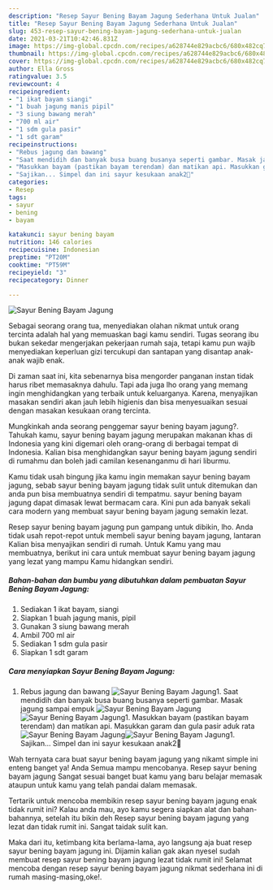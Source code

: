 ```yaml
---
description: "Resep Sayur Bening Bayam Jagung Sederhana Untuk Jualan"
title: "Resep Sayur Bening Bayam Jagung Sederhana Untuk Jualan"
slug: 453-resep-sayur-bening-bayam-jagung-sederhana-untuk-jualan
date: 2021-03-21T10:42:46.831Z
image: https://img-global.cpcdn.com/recipes/a628744e829acbc6/680x482cq70/sayur-bening-bayam-jagung-foto-resep-utama.jpg
thumbnail: https://img-global.cpcdn.com/recipes/a628744e829acbc6/680x482cq70/sayur-bening-bayam-jagung-foto-resep-utama.jpg
cover: https://img-global.cpcdn.com/recipes/a628744e829acbc6/680x482cq70/sayur-bening-bayam-jagung-foto-resep-utama.jpg
author: Ella Gross
ratingvalue: 3.5
reviewcount: 4
recipeingredient:
- "1 ikat bayam siangi"
- "1 buah jagung manis pipil"
- "3 siung bawang merah"
- "700 ml air"
- "1 sdm gula pasir"
- "1 sdt garam"
recipeinstructions:
- "Rebus jagung dan bawang"
- "Saat mendidih dan banyak busa buang busanya seperti gambar. Masak jagung sampai empuk"
- "Masukkan bayam (pastikan bayam terendam) dan matikan api. Masukkan garam dan gula pasir aduk rata"
- "Sajikan... Simpel dan ini sayur kesukaan anak2🤗"
categories:
- Resep
tags:
- sayur
- bening
- bayam

katakunci: sayur bening bayam 
nutrition: 146 calories
recipecuisine: Indonesian
preptime: "PT20M"
cooktime: "PT59M"
recipeyield: "3"
recipecategory: Dinner

---
```



![Sayur Bening Bayam Jagung](https://img-global.cpcdn.com/recipes/a628744e829acbc6/680x482cq70/sayur-bening-bayam-jagung-foto-resep-utama.jpg)

Sebagai seorang orang tua, menyediakan olahan nikmat untuk orang tercinta adalah hal yang memuaskan bagi kamu sendiri. Tugas seorang ibu bukan sekedar mengerjakan pekerjaan rumah saja, tetapi kamu pun wajib menyediakan keperluan gizi tercukupi dan santapan yang disantap anak-anak wajib enak.

Di zaman  saat ini, kita sebenarnya bisa mengorder panganan instan tidak harus ribet memasaknya dahulu. Tapi ada juga lho orang yang memang ingin menghidangkan yang terbaik untuk keluarganya. Karena, menyajikan masakan sendiri akan jauh lebih higienis dan bisa menyesuaikan sesuai dengan masakan kesukaan orang tercinta. 



Mungkinkah anda seorang penggemar sayur bening bayam jagung?. Tahukah kamu, sayur bening bayam jagung merupakan makanan khas di Indonesia yang kini digemari oleh orang-orang di berbagai tempat di Indonesia. Kalian bisa menghidangkan sayur bening bayam jagung sendiri di rumahmu dan boleh jadi camilan kesenanganmu di hari liburmu.

Kamu tidak usah bingung jika kamu ingin memakan sayur bening bayam jagung, sebab sayur bening bayam jagung tidak sulit untuk ditemukan dan anda pun bisa membuatnya sendiri di tempatmu. sayur bening bayam jagung dapat dimasak lewat bermacam cara. Kini pun ada banyak sekali cara modern yang membuat sayur bening bayam jagung semakin lezat.

Resep sayur bening bayam jagung pun gampang untuk dibikin, lho. Anda tidak usah repot-repot untuk membeli sayur bening bayam jagung, lantaran Kalian bisa menyajikan sendiri di rumah. Untuk Kamu yang mau membuatnya, berikut ini cara untuk membuat sayur bening bayam jagung yang lezat yang mampu Kamu hidangkan sendiri.

<!--inarticleads1-->

##### Bahan-bahan dan bumbu yang dibutuhkan dalam pembuatan Sayur Bening Bayam Jagung:

1. Sediakan 1 ikat bayam, siangi
1. Siapkan 1 buah jagung manis, pipil
1. Gunakan 3 siung bawang merah
1. Ambil 700 ml air
1. Sediakan 1 sdm gula pasir
1. Siapkan 1 sdt garam




<!--inarticleads2-->

##### Cara menyiapkan Sayur Bening Bayam Jagung:

1. Rebus jagung dan bawang
<img src="https://img-global.cpcdn.com/steps/bc2ff785ba113182/160x128cq70/sayur-bening-bayam-jagung-langkah-memasak-1-foto.jpg" alt="Sayur Bening Bayam Jagung">1. Saat mendidih dan banyak busa buang busanya seperti gambar. Masak jagung sampai empuk
<img src="https://img-global.cpcdn.com/steps/b5509a416530928f/160x128cq70/sayur-bening-bayam-jagung-langkah-memasak-2-foto.jpg" alt="Sayur Bening Bayam Jagung"><img src="https://img-global.cpcdn.com/steps/b4af06bcebe84172/160x128cq70/sayur-bening-bayam-jagung-langkah-memasak-2-foto.jpg" alt="Sayur Bening Bayam Jagung">1. Masukkan bayam (pastikan bayam terendam) dan matikan api. Masukkan garam dan gula pasir aduk rata
<img src="https://img-global.cpcdn.com/steps/ba77476250b4ad63/160x128cq70/sayur-bening-bayam-jagung-langkah-memasak-3-foto.jpg" alt="Sayur Bening Bayam Jagung"><img src="https://img-global.cpcdn.com/steps/7a9a30ad733c1bf4/160x128cq70/sayur-bening-bayam-jagung-langkah-memasak-3-foto.jpg" alt="Sayur Bening Bayam Jagung">1. Sajikan... Simpel dan ini sayur kesukaan anak2🤗




Wah ternyata cara buat sayur bening bayam jagung yang nikamt simple ini enteng banget ya! Anda Semua mampu mencobanya. Resep sayur bening bayam jagung Sangat sesuai banget buat kamu yang baru belajar memasak ataupun untuk kamu yang telah pandai dalam memasak.

Tertarik untuk mencoba membikin resep sayur bening bayam jagung enak tidak rumit ini? Kalau anda mau, ayo kamu segera siapkan alat dan bahan-bahannya, setelah itu bikin deh Resep sayur bening bayam jagung yang lezat dan tidak rumit ini. Sangat taidak sulit kan. 

Maka dari itu, ketimbang kita berlama-lama, ayo langsung aja buat resep sayur bening bayam jagung ini. Dijamin kalian gak akan nyesel sudah membuat resep sayur bening bayam jagung lezat tidak rumit ini! Selamat mencoba dengan resep sayur bening bayam jagung nikmat sederhana ini di rumah masing-masing,oke!.

